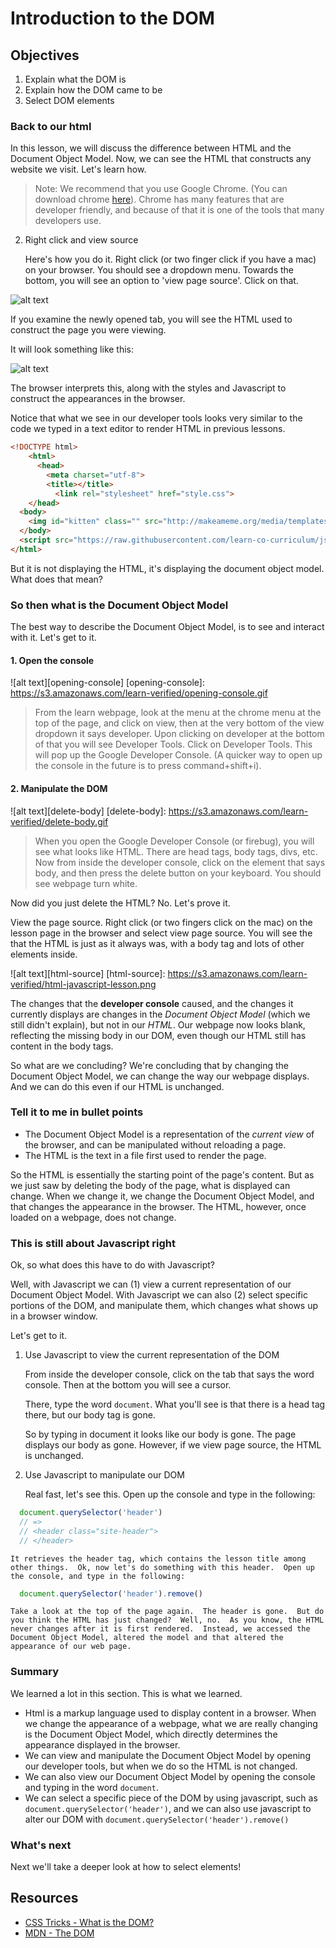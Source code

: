 # Introduction to the DOM

## Objectives

1. Explain what the DOM is
2. Explain how the DOM came to be
3. Select DOM elements

### Back to our html

In this lesson, we will discuss the difference between HTML and the Document Object Model.  Now, we can see the HTML that constructs any website we visit.  Let's learn how.

> Note: We recommend that you use Google Chrome.  (You can download chrome [here](https://www.google.com/chrome/browser/desktop/index.html)).  Chrome has many features that are developer friendly, and because of that it is one of the tools that many developers use.


2. Right click and view source

	Here's how you do it.  Right click (or two finger click if you have a mac) on your browser.  You should see a dropdown menu.  Towards the bottom, you will see an option to 'view page source'.  Click on that.  

![alt text][dev-tools]

[dev-tools]: https://s3.amazonaws.com/learn-verified/inspect-element.png


If you examine the newly opened tab, you will see the HTML used to construct the page you were viewing.  

It will look something like this:

![alt text][html-lesson]

[html-lesson]: https://s3.amazonaws.com/learn-verified/dom-dev-tools.png

The browser interprets this, along with the styles and Javascript to construct the appearances in the browser.  

Notice that what we see in our developer tools looks very similar to the code we typed in a text editor to render HTML in previous lessons. 

```html
<!DOCTYPE html>
	<html>
	  <head>
	    <meta charset="utf-8">
	    <title></title>
	      <link rel="stylesheet" href="style.css">
  	</head>
  <body>
    <img id="kitten" class="" src="http://makeameme.org/media/templates/120/grumpy_cat.jpg" alt="" width="120" height="120">
  </body>
  <script src="https://raw.githubusercontent.com/learn-co-curriculum/js-and-the-web/master/spin.js" charset="utf-8"></script>
</html>

```

But it is not displaying the HTML, it's displaying the document object model.  What does that mean?

### So then what is the Document Object Model

The best way to describe the Document Object Model, is to see and interact with it.  Let's get to it.

#### 1. Open the console 

![alt text][opening-console]
[opening-console]: https://s3.amazonaws.com/learn-verified/opening-console.gif
	
> From the learn webpage, look at the menu at the chrome menu at the top of the page, and click on view, then at the very bottom of the view dropdown it says developer.  Upon clicking on developer at the bottom of that you will see Developer Tools.  Click on Developer Tools.  This will pop up the Google Developer Console.  (A quicker way to open up the console in the future is to press command+shift+i).  

#### 2. Manipulate the DOM

![alt text][delete-body]
[delete-body]: https://s3.amazonaws.com/learn-verified/delete-body.gif

> When you open the Google Developer Console (or firebug), you will see what looks like HTML.  There are head tags, body tags, divs, etc.  Now from inside the developer console, click on the element that says body, and then press the delete button on your keyboard.  You should see webpage turn white.



Now did you just delete the HTML?  No.  Let's prove it. 

View the page source.  Right click (or two fingers click on the mac) on the lesson page in the browser and select view page source.  You will see the that the HTML is just as it always was, with a body tag and lots of other elements inside.  

![alt text][html-source]
[html-source]: https://s3.amazonaws.com/learn-verified/html-javascript-lesson.png

The changes that the **developer console** caused, and the changes it currently displays are changes in the *Document Object Model* (which we still didn't explain), but not in our *HTML*.  Our webpage now looks blank, reflecting the missing body in our DOM, even though our HTML still has content in the body tags.  

So what are we concluding?  We're concluding that by changing the Document Object Model, we can change the way our webpage displays.  And we can do this even if our HTML is unchanged.  

### Tell it to me in bullet points

  * The Document Object Model is a representation of the *current view* of the browser, and can be manipulated without reloading a page.  
  * The HTML is the text in a file first used to render the page.

So the HTML is essentially the starting point of the page's content.  But as we just saw by deleting the body of the page, what is displayed can change.  When we change it, we change the Document Object Model, and that changes the appearance in the browser.  The HTML, however, once loaded on a webpage, does not change.  

### This is still about Javascript right

Ok, so what does this have to do with Javascript?  

Well, with Javascript we can (1) view a current representation of our Document Object Model.  With Javascript we can also (2) select specific portions of the DOM, and manipulate them, which changes what shows up in a browser window. 

Let's get to it. 

1. Use Javascript to view the current representation of the DOM

	From inside the developer console, click on the tab that says the word console.  Then at the bottom you will see a cursor.  
	
	There, type the word `document`.  What you'll see is that there is a head tag there, but our body tag is gone.  
	
	So by typing in document it looks like our body is gone.  The page displays our body as gone.  However, if we view page source, the HTML is unchanged.

2. Use Javascript to manipulate our DOM

	Real fast, let's see this.  Open up the console and type in the following:

  ```javascript
    document.querySelector('header')
    // =>
    // <header class="site-header">
    // </header>
  ```

	It retrieves the header tag, which contains the lesson title among other things.  Ok, now let's do something with this header.  Open up the console, and type in the following:

  ```javascript
    document.querySelector('header').remove()
  ```

	Take a look at the top of the page again.  The header is gone.  But do you think the HTML has just changed?  Well, no.  As you know, the HTML never changes after it is first rendered.  Instead, we accessed the Document Object Model, altered the model and that altered the appearance of our web page.  

### Summary

We learned a lot in this section.  This is what we learned.  

* Html is a markup language used to display content in a browser.  When we change the appearance of a webpage, what we are really changing is the Document Object Model, which directly determines the appearance displayed in the browser.  
* We can view and manipulate the Document Object Model by opening our developer tools, but when we do so the HTML is not changed.  
* We can also view our Document Object Model by opening the console and typing in the word `document`.
* We can select a specific piece of the DOM by using javascript, such as `document.querySelector('header')`, and we can also use javascript to alter our DOM with `document.querySelector('header').remove()`


### What's next 

Next we'll take a deeper look at how to select elements!

## Resources

- [CSS Tricks - What is the DOM?](https://css-tricks.com/dom/)
- [MDN - The DOM](https://developer.mozilla.org/en-US/docs/Web/API/Document_Object_Model/Introduction)

